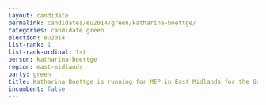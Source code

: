 ```yaml
---
layout: candidate
permalink: candidates/eu2014/green/katharina-boettge/
categories: candidate green
election: eu2014
list-rank: 1
list-rank-ordinal: 1st
person: katharina-boettge
region: east-midlands
party: green
title: Katharina Boettge is running for MEP in East Midlands for the Green Party
incumbent: false
---
```

